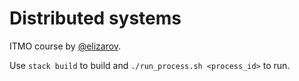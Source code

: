 # Distributed systems

ITMO course by [@elizarov](https://github.com/elizarov).

Use `stack build` to build and `./run_process.sh <process_id>` to run.
